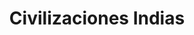 ﻿---
title: "Civilizaciones Indias"
permalink: periodes_143.html
layout: periode
dataInici: -2500
dataFi: 550
sidebar: periodes
pares:
  - id: 142
    title: "Edad Antigua"
    dataInici: "(-3000)"
    dataFi: "(476)"

fills:
  - id: 126
    title: "Civilización del valle del Indo"
    dataInici: "(-2500)"
    dataFi: "(-1500)"

  - id: 127
    title: "Imperio Maurya"
    dataInici: "(-320)"
    dataFi: "(-185)"

  - id: 128
    title: "Imperio Gupta"
    dataInici: "(320)"
    dataFi: "(550)"

jocsPrincipals:
jocsEscenaris:
jocsEpoca:
jocsEpocaEscenaris:
---
